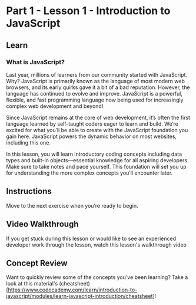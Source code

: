 # Part 1 - Lesson 1 - Introduction to JavaScript

## Learn

### What is JavaScript?

Last year, millions of learners from our community started with JavaScript. Why? JavaScript is primarily known as the language of most modern web browsers, and its early quirks gave it a bit of a bad reputation. However, the language has continued to evolve and improve. JavaScript is a powerful, flexible, and fast programming language now being used for increasingly complex web development and beyond! 

Since JavaScript remains at the core of web development, it’s often the first language learned by self-taught coders eager to learn and build. We’re excited for what you’ll be able to create with the JavaScript foundation you gain here. JavaScript powers the dynamic behavior on most websites, including this one. 

In this lesson, you will learn introductory coding concepts including data types and built-in objects—essential knowledge for all aspiring developers. Make sure to take notes and pace yourself. This foundation will set you up for understanding the more complex concepts you’ll encounter later.

## Instructions

Move to the next exercise when you’re ready to begin.

## Video Walkthrough

If you get stuck during this lesson or would like to see an experienced developer work through the lesson, watch this lesson's walkthrough video

## Concept Review

Want to quickly review some of the concepts you’ve been learning? Take a look at this material's (cheatsheet)[https://www.codecademy.com/learn/introduction-to-javascript/modules/learn-javascript-introduction/cheatsheet]!
